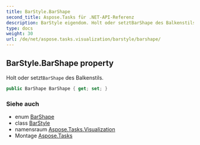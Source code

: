 ```yaml
---
title: BarStyle.BarShape
second_title: Aspose.Tasks für .NET-API-Referenz
description: BarStyle eigendom. Holt oder setztBarShape des Balkenstils.
type: docs
weight: 30
url: /de/net/aspose.tasks.visualization/barstyle/barshape/
---
```

## BarStyle.BarShape property

Holt oder setzt`BarShape` des Balkenstils.

```csharp
public BarShape BarShape { get; set; }
```

### Siehe auch

* enum [BarShape](../../barshape/)
* class [BarStyle](../)
* namensraum [Aspose.Tasks.Visualization](../../barstyle/)
* Montage [Aspose.Tasks](../../../)


